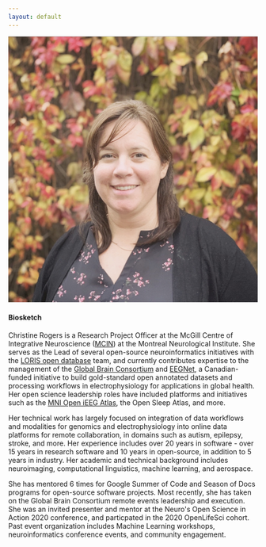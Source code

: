 ```yaml
---
layout: default
---
```


![Profile](headshot_crogers_202010.jpg)

#### Biosketch

Christine Rogers is a Research Project Officer at the McGill Centre of Integrative Neuroscience ([MCIN](http://mcin.ca)) at the Montreal Neurological Institute. She serves as the Lead of several open-source neuroinformatics initiatives with the [LORIS open database](http://LORIS.ca) team, and currently contributes expertise to the management of the [Global Brain Consortium](http://globalbrainconsortium.org) and [EEGNet](http://EEGNet.org), a Canadian-funded initiative to build gold-standard open annotated datasets and processing workflows in electrophysiology for applications in global health. Her open science leadership roles have included platforms and initiatives such as the [MNI Open iEEG Atlas](https://mni-open-ieegatlas.research.mcgill.ca), the Open Sleep Atlas, and more.

Her technical work has largely focused on integration of data workflows and modalities for genomics and electrophysiology into online data platforms for remote collaboration, in domains such as autism, epilepsy, stroke, and more. 
Her experience includes over 20 years in software - over 15 years in research software and 10 years in open-source, in addition to 5 years in industry. Her academic and technical background includes neuroimaging, computational linguistics, machine learning, and aerospace. 

She has mentored 6 times for Google Summer of Code and Season of Docs programs for open-source software projects. 
Most recently, she has taken on the Global Brain Consortium remote events leadership and execution. She was an invited presenter and mentor at the Neuro's Open Science in Action 2020 conference, and particpated in the 2020 OpenLifeSci cohort.  Past event organization includes Machine Learning workshops, neuroinformatics conference events, and community engagement.

